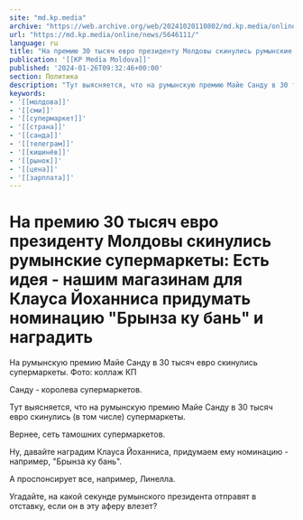```yaml
---
site: "md.kp.media"
archive: "https://web.archive.org/web/20241020110802/md.kp.media/online/news/5646111/"
url: "https://md.kp.media/online/news/5646111/"
language: ru
title: "На премию 30 тысяч евро президенту Молдовы скинулись румынские супермаркеты: Есть идея - нашим магазинам для Клауса Йоханниса придумать номинацию \"Брынза ку бань\" и наградить"
publication: '[[KP Media Moldova]]'
published: '2024-01-26T09:32:46+00:00'
section: Политика
description: "Тут выясняется, что на румынскую премию Майе Санду в 30 тысяч евро скинулись (в том числе) супермаркеты"
keywords:
- '[[молдова]]'
- '[[сми]]'
- '[[супермаркет]]'
- '[[страна]]'
- '[[санда]]'
- '[[телеграм]]'
- '[[кишинёв]]'
- '[[рынок]]'
- '[[цена]]'
- '[[зарплата]]'
---
```


# На премию 30 тысяч евро президенту Молдовы скинулись румынские супермаркеты: Есть идея - нашим магазинам для Клауса Йоханниса придумать номинацию "Брынза ку бань" и наградить

На румынскую премию Майе Санду в 30 тысяч евро скинулись супермаркеты. Фото: коллаж КП

Санду - королева супермаркетов.

Тут выясняется, что на румынскую премию Майе Санду в 30 тысяч евро скинулись (в том числе) супермаркеты.

Вернее, сеть тамошних супермаркетов.

Ну, давайте наградим Клауса Йоханниса, придумаем ему номинацию - например, "Брынза ку бань".

А проспонсирует все, например, Линелла.

Угадайте, на какой секунде румынского президента отправят в отставку, если он в эту аферу влезет?